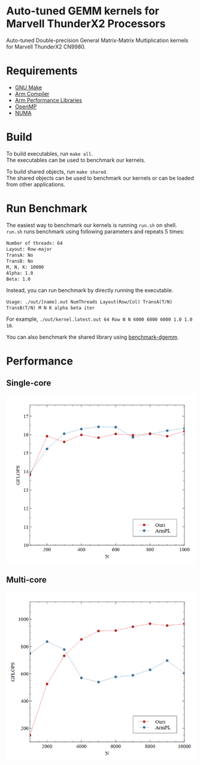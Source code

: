 # Auto-tuned GEMM kernels for Marvell ThunderX2 Processors

Auto-tuned Double-precision General Matrix-Matrix Multiplication kernels for Marvell ThunderX2 CN9980.

# Requirements

- [GNU Make](https://www.gnu.org/software/make)
- [Arm Compiler](https://developer.arm.com/documentation/ka005198/latest)
- [Arm Performance Libraries](https://developer.arm.com/Tools%20and%20Software/Arm%20Performance%20Libraries)
- [OpenMP](https://www.openmp.org)
- [NUMA](https://github.com/numactl/numactl)

# Build

To build executables, run `make all`.  
The executables can be used to benchmark our kernels.

To build shared objects, run `make shared`.  
The shared objects can be used to benchmark our kernels or can be loaded from other applications.

# Run Benchmark

The easiest way to benchmark our kernels is running `run.sh` on shell.  
`run.sh` runs benchmark using following parameters and repeats 5 times:
```
Number of threads: 64
Layout: Row-major
TransA: No
TransB: No
M, N, K: 10000
Alpha: 1.0
Beta: 1.0
```

Instead, you can run benchmark by directly running the executable.  
```
Usage: ./out/[name].out NumThreads Layout(Row/Col) TransA(T/N) TransB(T/N) M N K alpha beta iter
```
For example, `./out/kernel.latest.out 64 Row N N 6000 6000 6000 1.0 1.0 10`.

You can also benchmark the shared library using [benchmark-dgemm](https://github.com/lshqqytiger/benchmark-dgemm).

# Performance

## Single-core

![Single-core plot](resources/single-core.png)

## Multi-core

![Multi-core plot](resources/multi-core.png)
